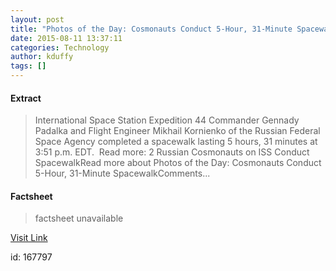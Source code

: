 ```yaml
---
layout: post
title: "Photos of the Day: Cosmonauts Conduct 5-Hour, 31-Minute Spacewalk"
date: 2015-08-11 13:37:11
categories: Technology
author: kduffy
tags: []
---
```



#### Extract
>International Space Station Expedition 44 Commander Gennady Padalka and Flight Engineer Mikhail Kornienko of the Russian Federal Space Agency completed a spacewalk lasting 5 hours, 31 minutes at 3:51 p.m. EDT.  Read more: 2 Russian Cosmonauts on ISS Conduct SpacewalkRead more about Photos of the Day: Cosmonauts Conduct 5-Hour, 31-Minute SpacewalkComments...

#### Factsheet
>factsheet unavailable

[Visit Link](http://www.pddnet.com/news/2015/08/photos-day-cosmonauts-conduct-5-hour-31-minute-spacewalk)

id:  167797


